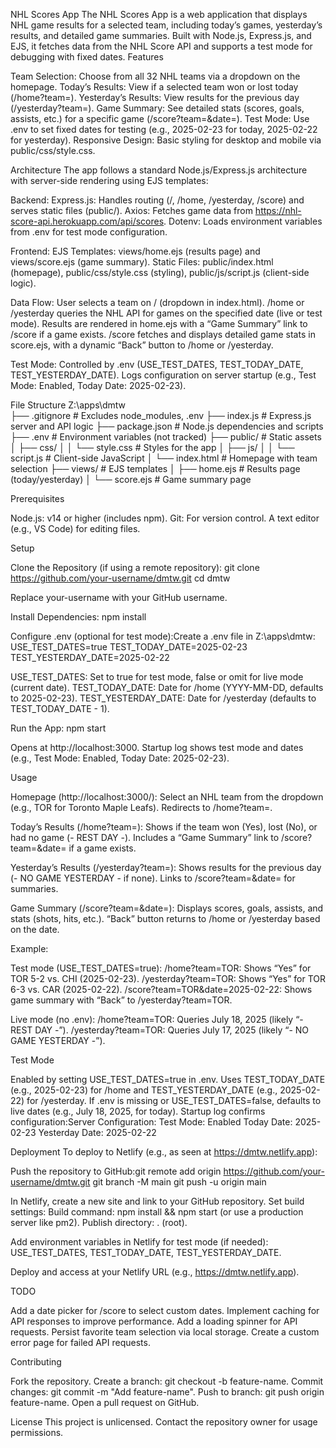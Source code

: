 NHL Scores App
The NHL Scores App is a web application that displays NHL game results for a selected team, including today’s games, yesterday’s results, and detailed game summaries. Built with Node.js, Express.js, and EJS, it fetches data from the NHL Score API and supports a test mode for debugging with fixed dates.
Features

Team Selection: Choose from all 32 NHL teams via a dropdown on the homepage.
Today’s Results: View if a selected team won or lost today (/home?team=<TEAM>).
Yesterday’s Results: View results for the previous day (/yesterday?team=<TEAM>).
Game Summary: See detailed stats (scores, goals, assists, etc.) for a specific game (/score?team=<TEAM>&date=<YYYY-MM-DD>).
Test Mode: Use .env to set fixed dates for testing (e.g., 2025-02-23 for today, 2025-02-22 for yesterday).
Responsive Design: Basic styling for desktop and mobile via public/css/style.css.

Architecture
The app follows a standard Node.js/Express.js architecture with server-side rendering using EJS templates:

Backend:
Express.js: Handles routing (/, /home, /yesterday, /score) and serves static files (public/).
Axios: Fetches game data from https://nhl-score-api.herokuapp.com/api/scores.
Dotenv: Loads environment variables from .env for test mode configuration.


Frontend:
EJS Templates: views/home.ejs (results page) and views/score.ejs (game summary).
Static Files: public/index.html (homepage), public/css/style.css (styling), public/js/script.js (client-side logic).


Data Flow:
User selects a team on / (dropdown in index.html).
/home or /yesterday queries the NHL API for games on the specified date (live or test mode).
Results are rendered in home.ejs with a “Game Summary” link to /score if a game exists.
/score fetches and displays detailed game stats in score.ejs, with a dynamic “Back” button to /home or /yesterday.


Test Mode:
Controlled by .env (USE_TEST_DATES, TEST_TODAY_DATE, TEST_YESTERDAY_DATE).
Logs configuration on server startup (e.g., Test Mode: Enabled, Today Date: 2025-02-23).



File Structure
Z:\apps\dmtw\
├── .gitignore              # Excludes node_modules, .env
├── index.js                # Express.js server and API logic
├── package.json            # Node.js dependencies and scripts
├── .env                    # Environment variables (not tracked)
├── public/                 # Static assets
│   ├── css/
│   │   └── style.css       # Styles for the app
│   ├── js/
│   │   └── script.js       # Client-side JavaScript
│   └── index.html          # Homepage with team selection
├── views/                  # EJS templates
│   ├── home.ejs            # Results page (today/yesterday)
│   └── score.ejs           # Game summary page

Prerequisites

Node.js: v14 or higher (includes npm).
Git: For version control.
A text editor (e.g., VS Code) for editing files.

Setup

Clone the Repository (if using a remote repository):
git clone https://github.com/your-username/dmtw.git
cd dmtw

Replace your-username with your GitHub username.

Install Dependencies:
npm install


Configure .env (optional for test mode):Create a .env file in Z:\apps\dmtw:
USE_TEST_DATES=true
TEST_TODAY_DATE=2025-02-23
TEST_YESTERDAY_DATE=2025-02-22


USE_TEST_DATES: Set to true for test mode, false or omit for live mode (current date).
TEST_TODAY_DATE: Date for /home (YYYY-MM-DD, defaults to 2025-02-23).
TEST_YESTERDAY_DATE: Date for /yesterday (defaults to TEST_TODAY_DATE - 1).


Run the App:
npm start


Opens at http://localhost:3000.
Startup log shows test mode and dates (e.g., Test Mode: Enabled, Today Date: 2025-02-23).



Usage

Homepage (http://localhost:3000/):
Select an NHL team from the dropdown (e.g., TOR for Toronto Maple Leafs).
Redirects to /home?team=<TEAM>.


Today’s Results (/home?team=<TEAM>):
Shows if the team won (Yes), lost (No), or had no game (- REST DAY -).
Includes a “Game Summary” link to /score?team=<TEAM>&date=<TODAY> if a game exists.


Yesterday’s Results (/yesterday?team=<TEAM>):
Shows results for the previous day (- NO GAME YESTERDAY - if none).
Links to /score?team=<TEAM>&date=<YESTERDAY> for summaries.


Game Summary (/score?team=<TEAM>&date=<YYYY-MM-DD>):
Displays scores, goals, assists, and stats (shots, hits, etc.).
“Back” button returns to /home or /yesterday based on the date.



Example:

Test mode (USE_TEST_DATES=true):
/home?team=TOR: Shows “Yes” for TOR 5-2 vs. CHI (2025-02-23).
/yesterday?team=TOR: Shows “Yes” for TOR 6-3 vs. CAR (2025-02-22).
/score?team=TOR&date=2025-02-22: Shows game summary with “Back” to /yesterday?team=TOR.


Live mode (no .env):
/home?team=TOR: Queries July 18, 2025 (likely “- REST DAY -”).
/yesterday?team=TOR: Queries July 17, 2025 (likely “- NO GAME YESTERDAY -”).



Test Mode

Enabled by setting USE_TEST_DATES=true in .env.
Uses TEST_TODAY_DATE (e.g., 2025-02-23) for /home and TEST_YESTERDAY_DATE (e.g., 2025-02-22) for /yesterday.
If .env is missing or USE_TEST_DATES=false, defaults to live dates (e.g., July 18, 2025, for today).
Startup log confirms configuration:Server Configuration:
  Test Mode: Enabled
  Today Date: 2025-02-23
  Yesterday Date: 2025-02-22



Deployment
To deploy to Netlify (e.g., as seen at https://dmtw.netlify.app):

Push the repository to GitHub:git remote add origin https://github.com/your-username/dmtw.git
git branch -M main
git push -u origin main


In Netlify, create a new site and link to your GitHub repository.
Set build settings:
Build command: npm install && npm start (or use a production server like pm2).
Publish directory: . (root).


Add environment variables in Netlify for test mode (if needed):
USE_TEST_DATES, TEST_TODAY_DATE, TEST_YESTERDAY_DATE.


Deploy and access at your Netlify URL (e.g., https://dmtw.netlify.app).


TODO

Add a date picker for /score to select custom dates.
Implement caching for API responses to improve performance.
Add a loading spinner for API requests.
Persist favorite team selection via local storage.
Create a custom error page for failed API requests.

Contributing

Fork the repository.
Create a branch: git checkout -b feature-name.
Commit changes: git commit -m "Add feature-name".
Push to branch: git push origin feature-name.
Open a pull request on GitHub.

License
This project is unlicensed. Contact the repository owner for usage permissions.